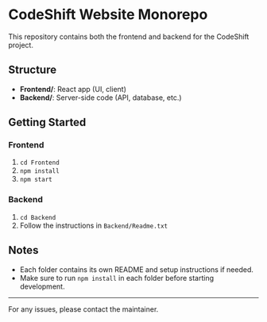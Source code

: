 # CodeShift Website Monorepo

This repository contains both the frontend and backend for the CodeShift project.

## Structure

- **Frontend/**: React app (UI, client)
- **Backend/**: Server-side code (API, database, etc.)

## Getting Started

### Frontend
1. `cd Frontend`
2. `npm install`
3. `npm start`

### Backend
1. `cd Backend`
2. Follow the instructions in `Backend/Readme.txt`

## Notes
- Each folder contains its own README and setup instructions if needed.
- Make sure to run `npm install` in each folder before starting development.

---

For any issues, please contact the maintainer.
